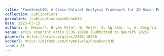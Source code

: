 ```yaml
---
title: "PoseBench3D: A Cross-Dataset Analysis Framework for 3D Human Pose Estimation"
collection: publications
permalink: /publication/posebench3d
date: 2025-05-15
authors: S. Manzur*, Bryan Vela*, B. Vela*, A. Agrawal, L. A. Dang-Vu, D. Li, W. Hayes
venue: arXiv preprint arXiv:2505.10888 (Submitted to NeurIPS 2025)
paperurl: https://arxiv.org/abs/2505.10888
codeurl: https://github.com/bryanjvela/PoseBench3D
label: S1
---
```

